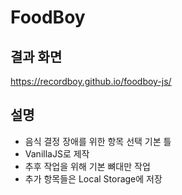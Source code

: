 # FoodBoy

## 결과 화면
https://recordboy.github.io/foodboy-js/

## 설명
* 음식 결정 장애를 위한 항목 선택 기본 틀
* VanillaJS로 제작
* 추후 작업을 위해 기본 뼈대만 작업
* 추가 항목들은 Local Storage에 저장
